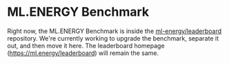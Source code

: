 # ML.ENERGY Benchmark

Right now, the ML.ENERGY Benchmark is inside the [ml-energy/leaderboard](https://github.com/ml-energy/leaderboard) repository.
We're currently working to upgrade the benchmark, separate it out, and then move it here.
The leaderboard homepage (https://ml.energy/leaderboard) will remain the same.
